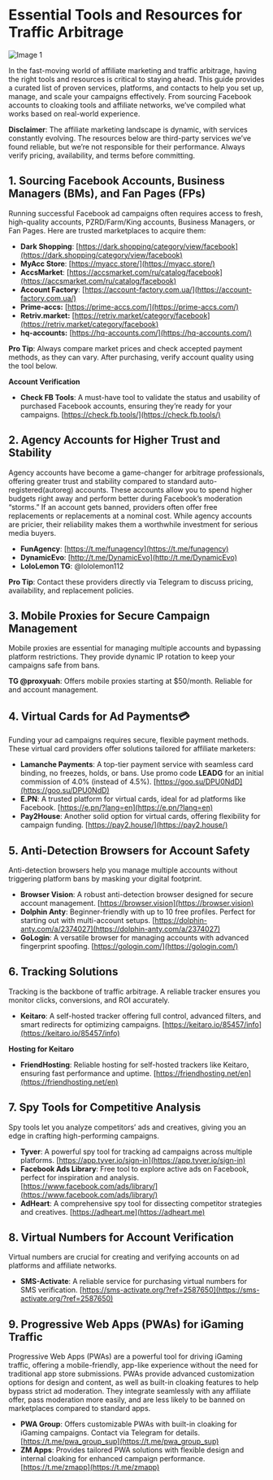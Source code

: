 # Essential Tools and Resources for Traffic Arbitrage

![Image 1](/img/1.8/image1.webp)

In the fast-moving world of affiliate marketing and traffic arbitrage, having the right tools and resources is critical to staying ahead. This guide provides a curated list of proven services, platforms, and contacts to help you set up, manage, and scale your campaigns effectively. From sourcing Facebook accounts to cloaking tools and affiliate networks, we’ve compiled what works based on real-world experience.

**Disclaimer**: The affiliate marketing landscape is dynamic, with services constantly evolving. The resources below are third-party services we’ve found reliable, but we’re not responsible for their performance. Always verify pricing, availability, and terms before committing.

## 1. Sourcing Facebook Accounts, Business Managers (BMs), and Fan Pages (FPs)

Running successful Facebook ad campaigns often requires access to fresh, high-quality accounts, PZRD/Farm/King accounts, Business Managers, or Fan Pages. Here are trusted marketplaces to acquire them:

* **Dark Shopping**: [https://dark.shopping/category/view/facebook](https://dark.shopping/category/view/facebook)    
* **MyAcc Store**: [https://myacc.store/](https://myacc.store/)    
* **AccsMarket**: [https://accsmarket.com/ru/catalog/facebook](https://accsmarket.com/ru/catalog/facebook)    
* **Account Factory**: [https://account-factory.com.ua/](https://account-factory.com.ua/)   
* **Prime-accs:** [https://prime-accs.com/](https://prime-accs.com/)   
* **Retriv.market:** [https://retriv.market/category/facebook](https://retriv.market/category/facebook)   
* **hq-accounts:** [https://hq-accounts.com/](https://hq-accounts.com/) 

**Pro Tip**: Always compare market prices and check accepted payment methods, as they can vary. After purchasing, verify account quality using the tool below.

 **Account Verification**

* **Check FB Tools**: A must-have tool to validate the status and usability of purchased Facebook accounts, ensuring they’re ready for your campaigns. [https://check.fb.tools/](https://check.fb.tools/) 

## 2. Agency Accounts for Higher Trust and Stability

Agency accounts have become a game-changer for arbitrage professionals, offering greater trust and stability compared to standard auto-registered(autoreg) accounts. These accounts allow you to spend higher budgets right away and perform better during Facebook’s moderation “storms.” If an account gets banned, providers often offer free replacements or replacements at a nominal cost. While agency accounts are pricier, their reliability makes them a worthwhile investment for serious media buyers.

* **FunAgency**: [https://t.me/funagency](https://t.me/funagency)   
* **DynamicEvo**: [http://t.me/DynamicEvo](http://t.me/DynamicEvo)   
* **LoloLemon TG**: @lololemon112 

**Pro Tip**: Contact these providers directly via Telegram to discuss pricing, availability, and replacement policies.

## 3. Mobile Proxies for Secure Campaign Management

Mobile proxies are essential for managing multiple accounts and bypassing platform restrictions. They provide dynamic IP rotation to keep your campaigns safe from bans.

**TG @proxyuah**: Offers mobile proxies starting at $50/month. Reliable for and account management.

## 4. Virtual Cards for Ad Payments💳

Funding your ad campaigns requires secure, flexible payment methods. These virtual card providers offer solutions tailored for affiliate marketers:

* **Lamanche Payments**: A top-tier payment service with seamless card binding, no freezes, holds, or bans. Use promo code **LEADG** for an initial commission of 4.0% (instead of 4.5%). [https://goo.su/DPU0NdD](https://goo.su/DPU0NdD)   
* **E.PN**: A trusted platform for virtual cards, ideal for ad platforms like Facebook. [https://e.pn/?lang=en](https://e.pn/?lang=en)   
* **Pay2House**: Another solid option for virtual cards, offering flexibility for campaign funding. [https://pay2.house/](https://pay2.house/)

## 5. Anti-Detection Browsers for Account Safety

Anti-detection browsers help you manage multiple accounts without triggering platform bans by masking your digital footprint.

* **Browser Vision**: A robust anti-detection browser designed for secure account management. [https://browser.vision](https://browser.vision)   
* **Dolphin Anty**: Beginner-friendly with up to 10 free profiles. Perfect for starting out with multi-account setups. [https://dolphin-anty.com/a/2374027](https://dolphin-anty.com/a/2374027)   
* **GoLogin**: A versatile browser for managing accounts with advanced fingerprint spoofing. [https://gologin.com/](https://gologin.com/) 

## 6. Tracking Solutions

Tracking is the backbone of traffic arbitrage. A reliable tracker ensures you monitor clicks, conversions, and ROI accurately.

* **Keitaro**: A self-hosted tracker offering full control, advanced filters, and smart redirects for optimizing campaigns. [https://keitaro.io/85457/info](https://keitaro.io/85457/info) 

**Hosting for Keitaro**

* **FriendHosting**: Reliable hosting for self-hosted trackers like Keitaro, ensuring fast performance and uptime. [https://friendhosting.net/en](https://friendhosting.net/en)

## 7. Spy Tools for Competitive Analysis

Spy tools let you analyze competitors’ ads and creatives, giving you an edge in crafting high-performing campaigns.

* **Tyver**: A powerful spy tool for tracking ad campaigns across multiple platforms. [https://app.tyver.io/sign-in](https://app.tyver.io/sign-in)   
* **Facebook Ads Library**: Free tool to explore active ads on Facebook, perfect for inspiration and analysis. [https://www.facebook.com/ads/library/](https://www.facebook.com/ads/library/)   
* **AdHeart**: A comprehensive spy tool for dissecting competitor strategies and creatives. [https://adheart.me](https://adheart.me)

## 8. Virtual Numbers for Account Verification

Virtual numbers are crucial for creating and verifying accounts on ad platforms and affiliate networks.

* **SMS-Activate**: A reliable service for purchasing virtual numbers for SMS verification. [https://sms-activate.org/?ref=2587650](https://sms-activate.org/?ref=2587650) 

## 9. Progressive Web Apps (PWAs) for iGaming Traffic

Progressive Web Apps (PWAs) are a powerful tool for driving iGaming traffic, offering a mobile-friendly, app-like experience without the need for traditional app store submissions. PWAs provide advanced customization options for design and content, as well as built-in cloaking features to help bypass strict ad moderation. They integrate seamlessly with any affiliate offer, pass moderation more easily, and are less likely to be banned on marketplaces compared to standard apps.

* **PWA Group**: Offers customizable PWAs with built-in cloaking for iGaming campaigns. Contact via Telegram for details. [https://t.me/pwa_group_sup](https://t.me/pwa_group_sup)     
* **ZM Apps**: Provides tailored PWA solutions with flexible design and internal cloaking for enhanced campaign performance. [https://t.me/zmapp](https://t.me/zmapp)
